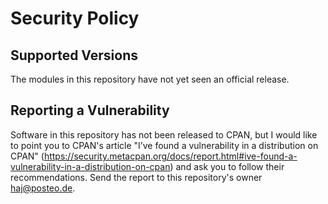# Security Policy

## Supported Versions

The modules in this repository have not yet seen an official release.

## Reporting a Vulnerability

Software in this repository has not been released to CPAN, but I would
like to point you to CPAN's article "I’ve found a vulnerability in a distribution on CPAN"
(https://security.metacpan.org/docs/report.html#ive-found-a-vulnerability-in-a-distribution-on-cpan)
and ask you to follow their recommendations.  Send the report to this repository's owner
haj@posteo.de.
